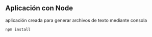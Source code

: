 ## Aplicación con Node

aplicación creada para generar archivos de texto mediante consola

```
npm install
```